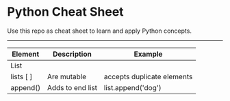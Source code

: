 # Python Cheat Sheet
Use this repo as cheat sheet to learn and apply Python concepts.

***

| Element | Description | Example |
|---------|------------ |---------|
| List |  |  |
| lists [ ] | Are mutable | accepts duplicate elements |
|append() | Adds to end list | list.append('dog')
